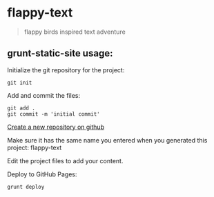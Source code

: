 # flappy-text
> flappy birds inspired text adventure

## grunt-static-site usage:
Initialize the git repository for the project:
```
git init
```

Add and commit the files:
```
git add .
git commit -m 'initial commit'
```

[Create a new repository on github](http://github.com/new)

Make sure it has the same name you entered when you generated this project: flappy-text

Edit the project files to add your content.

Deploy to GitHub Pages:
```
grunt deploy
```
